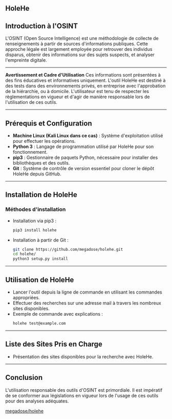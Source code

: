 
HoleHe 
---
## Introduction à l'OSINT
L'OSINT (Open Source Intelligence) est une méthodologie de collecte de renseignements à partir de sources d'informations publiques. Cette approche légale est largement employée pour retrouver des individus disparus, obtenir des informations sur des sujets suspects, et analyser l'empreinte digitale.

---
**Avertissement et Cadre d'Utilisation**
Ces informations sont présentées à des fins éducatives et informatives uniquement. L'outil HoleHe est destiné à des tests dans des environnements privés, en entreprise avec l'approbation de la hiérarchie, ou à domicile. L'utilisateur est tenu de respecter les règlementations en vigueur et d'agir de manière responsable lors de l'utilisation de ces outils.

---
## Prérequis et Configuration
- **Machine Linux (Kali Linux dans ce cas)** : Système d'exploitation utilisé pour effectuer les opérations.
- **Python 3** : Langage de programmation utilisé par HoleHe pour son fonctionnement.
- **pip3** : Gestionnaire de paquets Python, nécessaire pour installer des bibliothèques et des outils.
- **Git** : Système de contrôle de version essentiel pour cloner le dépôt HoleHe depuis GitHub.
---
## Installation de HoleHe
### Méthodes d'installation
- Installation via pip3 :
    ```bash
    pip3 install holehe
    ```
- Installation à partir de Git :
    ```bash
    git clone https://github.com/megadose/holehe.git
    cd holehe/
    python3 setup.py install
    ```
---
## Utilisation de HoleHe
- Lancer l'outil depuis la ligne de commande en utilisant les commandes appropriées.
- Effectuer des recherches sur une adresse mail à travers les nombreux sites disponibles.
- Exemple de commande avec explications :
    ```bash
    holehe test@example.com
    ```
---
## Liste des Sites Pris en Charge
- Présentation des sites disponibles pour la recherche avec HoleHe.
---
## Conclusion
L'utilisation responsable des outils d'OSINT est primordiale. Il est impératif de se conformer aux législations en vigueur lors de l'usage de ces outils pour des analyses adéquates.

[megadose/holehe](https://github.com/megadose/holehe)